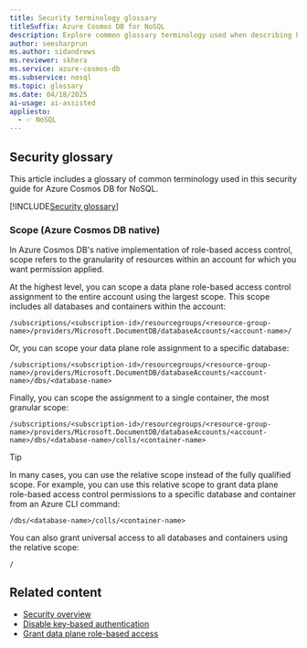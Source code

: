 ```yaml
---
title: Security terminology glossary
titleSuffix: Azure Cosmos DB for NoSQL
description: Explore common glossary terminology used when describing how to managed role-based access control within Azure Cosmos DB for NoSQL.
author: seesharprun
ms.author: sidandrews
ms.reviewer: skhera
ms.service: azure-cosmos-db
ms.subservice: nosql
ms.topic: glossary
ms.date: 04/18/2025
ai-usage: ai-assisted
appliesto:
  - ✅ NoSQL
---
```


## Security glossary

This article includes a glossary of common terminology used in this security guide for Azure Cosmos DB for NoSQL.

[!INCLUDE[Security glossary](../includes/security-glossary.md)]

### Scope (Azure Cosmos DB native)

In Azure Cosmos DB's native implementation of role-based access control, scope refers to the granularity of resources within an account for which you want permission applied.

At the highest level, you can scope a data plane role-based access control assignment to the entire account using the largest scope. This scope includes all databases and containers within the account:

```output
/subscriptions/<subscription-id>/resourcegroups/<resource-group-name>/providers/Microsoft.DocumentDB/databaseAccounts/<account-name>/
```

Or, you can scope your data plane role assignment to a specific database:

```output
/subscriptions/<subscription-id>/resourcegroups/<resource-group-name>/providers/Microsoft.DocumentDB/databaseAccounts/<account-name>/dbs/<database-name>
```

Finally, you can scope the assignment to a single container, the most granular scope:

```output
/subscriptions/<subscription-id>/resourcegroups/<resource-group-name>/providers/Microsoft.DocumentDB/databaseAccounts/<account-name>/dbs/<database-name>/colls/<container-name>
```

> [!TIP]
> In many cases, you can use the relative scope instead of the fully qualified scope. For example, you can use this relative scope to grant data plane role-based access control permissions to a specific database and container from an Azure CLI command:
>
> ```output
> /dbs/<database-name>/colls/<container-name>
> ```
>
> You can also grant universal access to all databases and containers using the relative scope:
>
> ```output
> /
> ```
>

## Related content

- [Security overview](security.md)
- [Disable key-based authentication](how-to-disable-key-based-authentication.md)
- [Grant data plane role-based access](how-to-grant-data-plane-access.md)
